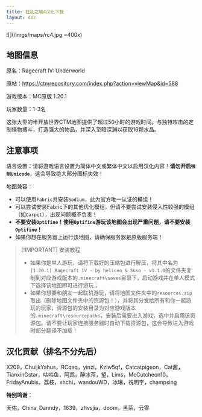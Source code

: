 ```yaml
---
title: 狂乱之境4汉化下载
layout: doc
---
```


![](/imgs/maps/rc4.jpg =400x)

## 地图信息

原名：Ragecraft IV: Underworld

原帖：<https://ctmrepository.com/index.php?action=viewMap&id=588>

游戏版本：MC原版 1.20.1

玩家数量：1-3名

这张大型的半开放世界CTM地图提供了超过50小时的游戏时间。与独特攻击的定制怪物搏斗，打造强大的物品，并深入至暗深渊以获取16颗水晶。

<DownloadLinks :methods="[
  { id: '123', text: '下载汉化', icon: '/imgs/svg/123.svg', link: 'https://www.123pan.com/s/99kKVv-zYVQh.html' },
  { id: 'mediafire', text: '备用下载', icon: '/imgs/svg/mediafire.svg', link: 'https://www.mediafire.com/folder/jurnv77qvvaf0' },
  { id: 'bilibili', text: '宣传片与汉化教程', icon: '/imgs/svg/bilibili.svg', link: 'https://www.bilibili.com/video/BV1eM4m1f78h/' },
  { id: 'lazy', text: '懒汉下载', icon: '/imgs/logo/logo_64.png', link: 'https://www.123pan.com/s/99kKVv-zYVQh.html' }
]" />

## 注意事项

语言设置：请将游戏语言设置为简体中文或繁体中文以启用汉化内容！**请勿开启`强制Unicode`**，这会导致绝大部分图标失效！

地图兼容：

- 可以使用`Fabric`并安装`Sodium`，此为官方唯一认证的模组！
- 可以尝试安装Fabric下的其他优化模组，但请不要尝试安装侵入性较强的模组（如`Carpet`），出现问题概不负责！
- **不要安装`Optifine`！使用`Optifine`游玩该地图会出现严重问题，请不要安装`Optifine`！**
- 如果你想在服务器上运行该地图，请确保服务器是原版服务端！

> [!IMPORTANT] 安装教程
>
> - 如果你是单人游玩，请将下载好的压缩包进行解压，将其中名为`[1.20.1] Ragecraft IV - by heliceo & Suso - v1.1.0`的文件夹复制到对应游戏版本的`.minecraft\saves`目录下，启动游戏并在单人模式下选择该地图即可进行游玩；
> - 如果你想要和朋友一起联机游玩，请将地图文件夹中的`resources.zip`取出（删除地图文件夹中的资源包！），并将其分发给所有和你一起游玩的玩家，资源包的安装目录为对应游戏版本的`.minecraft\resourcepacks`，安装后需要进入游戏，选中并启用该资源包。请不要让玩家连接服务器时自动下载资源包，这会导致进入游戏时部分翻译不加载！

## 汉化贡献（排名不分先后）

X209，ChuijkYahus，RCqaq，yinzi，Kzlw5qf，Catcatpigeon，Cat酱，TianxinGstar，咕咕鱼，阿鹉，醉冰茶，望，Lims，McCutcheon10，FridayAnubis，荔枝，xhchi，wandouWD，冰琳，祝明宇，champsing

**特别鸣谢**：

天佑，China_Danndy，1639，zhvsjia，doom，黑茶，云零

<DocSupport />
